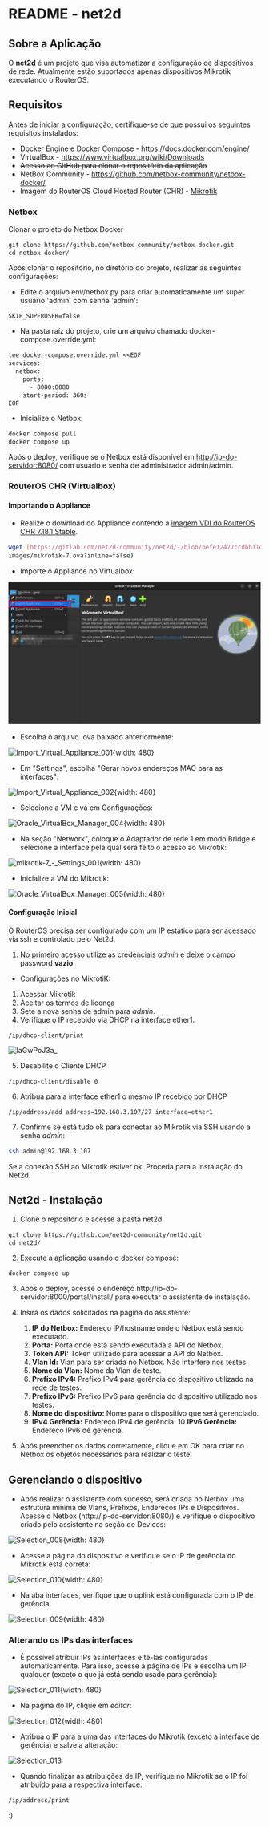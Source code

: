 # README - net2d

## Sobre a Aplicação

O **net2d** é um projeto que visa automatizar a configuração de dispositivos de rede. Atualmente estão suportados apenas dispositivos Mikrotik executando o RouterOS.

## Requisitos

Antes de iniciar a configuração, certifique-se de que possui os seguintes requisitos instalados:

* Docker Engine e Docker Compose - https://docs.docker.com/engine/
* VirtualBox - https://www.virtualbox.org/wiki/Downloads
* ~~Acesso ao GitHub para clonar o repositório da aplicação~~
* NetBox Community - https://github.com/netbox-community/netbox-docker/
* Imagem do RouterOS Cloud Hosted Router (CHR) - [Mikrotik](https://mikrotik.com/download)

### Netbox

Clonar o projeto do Netbox Docker

```
git clone https://github.com/netbox-community/netbox-docker.git
cd netbox-docker/
```

Após clonar o repositório, no diretório do projeto, realizar as seguintes configurações:

* Edite o arquivo env/netbox.py para criar automaticamente um super usuario 'admin' com senha 'admin':

```
SKIP_SUPERUSER=false
```

* Na pasta raíz do projeto, crie um arquivo chamado docker-compose.override.yml:

```
tee docker-compose.override.yml <<EOF
services:
  netbox:
    ports:
      - 8080:8080
    start-period: 360s
EOF
```

* Inicialize o Netbox:

```
docker compose pull
docker compose up
```

Após o deploy, verifique se o Netbox está disponível em [http://ip-do-servidor:8080/](http://ip-do-servidor:8080/) com usuário e senha de administrador admin/admin.

### RouterOS CHR (Virtualbox)

#### Importando o Appliance
* Realize o download do Appliance contendo a [imagem VDI do RouterOS CHR 7.18.1 Stable](https://gitlab.com/net2d-community/net2d/-/raw/befe12477ccdbb11dd6bad0778864aa5d1df9e92/doc/router-images/mikrotik-7.ova?inline=false).

```bash
wget [https://gitlab.com/net2d-community/net2d/-/blob/befe12477ccdbb11dd6bad0778864aa5d1df9e92/doc/router-images/mikrotik-7.ova](https://gitlab.com/net2d-community/net2d/-/raw/befe12477ccdbb11dd6bad0778864aa5d1df9e92/doc/router-
images/mikrotik-7.ova?inline=false)
```

* Importe o Appliance no Virtualbox: 

![Importar Appliance](https://github.com/net2d-community/net2d/blob/main/doc/imgs/readme-01.png?raw=true)

* Escolha o arquivo .ova baixado anteriormente:

![Import_Virtual_Appliance_001](uploads/3594ebd1fbf940e38fd2f519563dd6f0/Import_Virtual_Appliance_001.png){width: 480}

* Em "Settings", escolha "Gerar novos endereços MAC para as interfaces": 

![Import_Virtual_Appliance_002](uploads/6b54071f2d36ba53073d06c2cd5cae6b/Import_Virtual_Appliance_002.png){width: 480}

* Selecione a VM e vá em Configurações:

![Oracle_VirtualBox_Manager_004](uploads/6233bfd50ea433d32855e996da4fa66b/Oracle_VirtualBox_Manager_004.png){width: 480}

* Na seção "Network", coloque o Adaptador de rede 1 em modo Bridge e selecione a interface pela qual será feito o acesso ao Mikrotik:

![mikrotik-7_-_Settings_001](uploads/690f74fbadbc8015350edc9a5510ea5a/mikrotik-7_-_Settings_001.png){width: 480}

* Inicialize a VM do Mikrotik:

![Oracle_VirtualBox_Manager_005](uploads/e3c8fdfad01c9344a790e9cb56ff4e44/Oracle_VirtualBox_Manager_005.png){width: 480}

#### Configuração Inicial

O RouterOS precisa ser configurado com um IP estático para ser acessado via ssh e controlado pelo Net2d. 

1. No primeiro acesso utilize as credenciais _admin_ e deixe o campo password **vazio** 


* Configurações no MikrotiK:

1. Acessar Mikrotik
2. Aceitar os termos de licença
3. Sete a nova senha de admin para _*admin*_. 
4. Verifique o IP recebido via DHCP na interface ether1.
```
/ip/dhcp-client/print
```

![IaGwPoJ3a_](uploads/83f2a2bddaef8aaab0f711f86f9e7cd6/IaGwPoJ3a_.png)

5. Desabilite o Cliente DHCP
```
/ip/dhcp-client/disable 0
```

6. Atribua para a interface ether1 o mesmo IP recebido por DHCP 
```
/ip/address/add address=192.168.3.107/27 interface=ether1
```

7. Confirme se está tudo ok para conectar ao Mikrotik via SSH usando a senha *admin*:
```sh
ssh admin@192.168.3.107
```

Se a conexão SSH ao Mikrotik estiver ok. Proceda para a instalação do Net2d.


## Net2d - Instalação

1. Clone o repositório e acesse a pasta net2d

```
git clone https://github.com/net2d-community/net2d.git
cd net2d/
```

2. Execute a aplicação usando o docker compose:
```
docker compose up
```

3. Após o deploy, acesse o endereço http://ip-do-servidor:8000/portal/install/ para executar o assistente de instalação.

4. Insira os dados solicitados na página do assistente:
    1. **IP do Netbox:** Endereço IP/hostname onde o Netbox está sendo executado.
    2. **Porta:** Porta onde está sendo executada a API do Netbox.
    3. **Token API:** Token utilizado para acessar a API do Netbox.
    4. **Vlan Id:** Vlan para ser criada no Netbox. Não interfere nos testes.
    5. **Nome da Vlan:** Nome da Vlan de teste.
    6. **Prefixo IPv4:** Prefixo IPv4 para gerência do dispositivo utilizado na rede de testes.
    7. **Prefixo IPv6:** Prefixo IPv6 para gerência do dispositivo utilizado nos testes.
    8. **Nome do dispositivo:** Nome para o dispositivo que será gerenciado.
    9. **IPv4 Gerência:** Endereço IPv4 de gerência.
    10.**IPv6 Gerência:** Endereço IPv6 de gerência.

5. Após preencher os dados corretamente, clique em OK para criar no Netbox os objetos necessários para realizar o teste.

## Gerenciando o dispositivo

* Após realizar o assistente com sucesso, será criada no Netbox uma estrutura mínima de Vlans, Prefixos, Endereços IPs e Dispositivos. Acesse o Netbox (http://ip-do-servidor:8080/) e verifique o dispositivo criado pelo assistente na seção de Devices:

![Selection_008](uploads/5b10e292ab1fc48e8475da441b76e31a/Selection_008.png){width: 480}

* Acesse a página do dispositivo e verifique se o IP de gerência do Mikrotik está correta:

![Selection_010](uploads/1eb0b0e27c8f55d7260e1d6c9fca90fe/Selection_010.png){width: 480}

* Na aba interfaces, verifique que o uplink está configurada com o IP de gerência.

![Selection_009](uploads/9f2983e5511a8a96ee1bbc47be5ebf7d/Selection_009.png){width: 480}

### Alterando os IPs das interfaces

* É possível atribuir IPs às interfaces e tê-las configuradas automaticamente. Para isso, acesse a página de IPs e escolha um IP qualquer (exceto o que já está sendo usado para gerência):

![Selection_011](uploads/962a301ada84b112897ab3dfa7619519/Selection_011.png){width: 480}

* Na página do IP, clique em _editar_:

![Selection_012](uploads/957fa90e6dccfddbed78098bca68e7ca/Selection_012.png){width: 480}

* Atribua o IP para a uma das interfaces do Mikrotik (exceto a interface de gerência) e salve a alteração:

![Selection_013](uploads/a614da57d115036521a05e9353697891/Selection_013.png)

* Quando finalizar as atribuições de IP, verifique no Mikrotik se o IP foi atribuído para a respectiva interface:

```
/ip/address/print
```

:)

